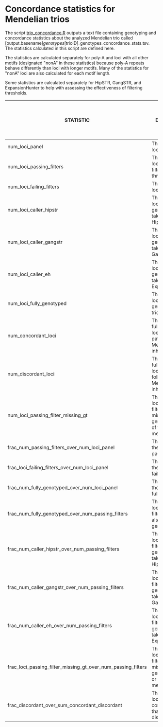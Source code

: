 # Concordance statistics for Mendelian trios

The script [trio_concordance.R](scripts/trio_concordance.R) outputs a text file containing genotyping and concordance statistics about the analyzed Mendelian trio called [output.basename]_genotypes_[trioID]_genotypes_concordance_stats.tsv. The statistics calculated in this script are defined here.

The statistics are calculated separately for poly-A and loci with all other motifs (designated "nonA" in these statistics) because poly-A repeats behave differently than loci with longer motifs. Many of the statistics for "nonA" loci are also calculated for each motif length.

Some statistics are calculated separately for HipSTR, GangSTR, and ExpansionHunter to help with assessing the effectiveness of filtering thresholds.


| **STATISTIC** | **DESCRIPTION** | **Also calculated for different motif lengths?** | **Also calculated for each caller?** |
|---------------|-----------------|--------------------------------------------------|--------------------------------------|
| num_loci_panel | The number of loci in the panel. |&check;|&cross;|
| num_loci_passing_filters | The number of loci passing all filtering thresholds. |&check;|&cross;|
| num_loci_failing_filters | The number of loci failing filters. |&check;|&cross;|
| num_loci_caller_hipstr | The number of loci whose genotypes are taken from HipSTR. |&cross;|&cross;|
| num_loci_caller_gangstr | The number of loci whose genotypes are taken from GangSTR. |&cross;|&cross;|
| num_loci_caller_eh | The number of loci whose genotypes are taken from ExpansionHunter. |&cross;|&cross;|
| num_loci_fully_genotyped | The number of loci with passing genotypes in all 3 trio members. |&check;|&check;|
| num_concordant_loci | The number of fully-genotyped loci that follow patterns of Mendelian inheritance. |&check;|&check;|
| num_discordant_loci | The number of fully-genotyped loci that do not follow patterns of Mendelian inheritance. |&check;|&check;|
| num_loci_passing_filter_missing_gt | The number of loci that passed filtering but are missing a genotype in one of the trio members. |&check;|&check;|
| frac_num_passing_filters_over_num_loci_panel | The fraction of the panel that passed filtering. |&cross;|&cross;|
| frac_loci_failing_filters_over_num_loci_panel | The fraction of the panel that failed filtering. |&cross;|&cross;|
| frac_num_fully_genotyped_over_num_loci_panel | The fraction of the panel that is fully genotyped. |&cross;|&cross;|
| frac_num_fully_genotyped_over_num_passing_filters | The fraction of loci passing filters that are also fully genotyped. |&cross;|&cross;|
| frac_num_caller_hipstr_over_num_passing_filters | The fraction of loci passing filters whose genotypes are taken from HipSTR. |&cross;|&cross;|
| frac_num_caller_gangstr_over_num_passing_filters | The fraction of loci passing filters whose genotypes are taken from GangSTR. |&cross;|&cross;|
| frac_num_caller_eh_over_num_passing_filters | The fraction of loci passing filters whose genotypes are taken from ExpansionHunter. |&cross;|&cross;|
| frac_loci_passing_filter_missing_gt_over_num_passing_filters | The fraction of loci passing filters that are missing a genotype in one or more trio members. |&check;|&cross;|
| frac_discordant_over_sum_concordant_discordant | The fraction of loci with a valid concordance call that are discordant. |&check;|&check;|